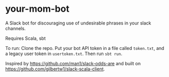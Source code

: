 # your-mom-bot
A Slack bot for discouraging use of undesirable phrases in your slack channels.

Requires Scala, sbt

To run:
Clone the repo. Put your bot API token in a file called `token.txt`, and a legacy user token in `usertoken.txt`. Then run `sbt run`.

Inspired by https://github.com/man1/slack-odds-are and built on https://github.com/gilbertw1/slack-scala-client.
